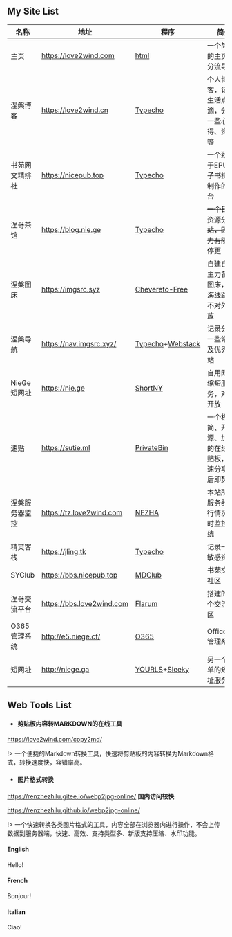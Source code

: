 ## My Site List

| 名称           | 地址                      | 程序                                                         | 简介                                               |
| -------------- | ------------------------- | ------------------------------------------------------------ | -------------------------------------------------- |
| 主页           | https://love2wind.com     | [html](https://github.com/love2wind.github.io)               | 一个简单的主页，分流导航                           |
| 涅槃博客       | https://love2wind.cn      | [Typecho](https://typecho.org)                               | 个人博客，记录生活点滴，分享一些心得、资源等       |
| 书苑网文精排社 | https://nicepub.top       | [Typecho](https://typecho.org)                               | 一个致力于EPUB电子书排版制作的平台                 |
| 涅哥茶馆       | https://blog.nie.ge       | [Typecho](https://typecho.org)                               | ~~一个日常资源分享站，因精力有限已停更~~           |
| 涅槃图床       | https://imgsrc.syz        | [Chevereto-Free](https://github.com/Chevereto/Chevereto-Free) | 自建自用主力备案图床，上海线路，不对外开放         |
| 涅槃导航       | https://nav.imgsrc.xyz/   | [Typecho](https://typecho.org)+[Webstack](https://www.zmki.cn/) | 记录分享一些常用及优秀网站                         |
| NieGe短网址    | https://nie.ge            | [ShortNY](https://github.com/suofiya/url_Shortny)            | 自用网址缩短服务，对外开放                         |
| 速贴           | https://sutie.ml          | [PrivateBin](https://privatebin.info/)                       | 一个极简、开源、加密的在线粘贴板，快速分享阅后即焚 |
| 涅槃服务器监控 | https://tz.love2wind.com  | [NEZHA](https://github.com/naiba/nezha)                      | 本站所有服务器运行情况实时监控系统                 |
| 精灵客栈       | https://jling.tk          | [Typecho](https://typecho.org)                               | 记录一些敏感资源                                   |
| SYClub         | https://bbs.nicepub.top   | [MDClub](https://mdclub.org/)                                | 书苑交流社区                                       |
| 涅哥交流平台   | https://bbs.love2wind.com | [Flarum](https://flarum.org/)                                | 搭建的一个交流社区                                 |
| O365管理系统   | http://e5.niege.cf/       | [O365](https://github.com/vanyouseea/o365)                   | Office365管理系统                                  |
| 短网址         | http://niege.ga           | [YOURLS](http://yourls.org/)+[Sleeky](https://github.com/Flynntes/Sleeky/releases) | 另一个简单的短网址服务                             |



## Web Tools List

- #### 剪贴板内容转MARKDOWN的在线工具

https://love2wind.com/copy2md/

!> 一个便捷的Markdown转换工具，快速将剪贴板的内容转换为Markdown格式，转换速度快，容错率高。

- #### 图片格式转换

https://renzhezhilu.gitee.io/webp2jpg-online/    **国内访问较快**

https://renzhezhilu.github.io/webp2jpg-online/

!> 一个快速转换各类图片格式的工具，内容全部在浏览器内进行操作，不会上传数据到服务器端，快速、高效、支持类型多、新版支持压缩、水印功能。

<!-- tabs:start -->

#### **English**

Hello!

#### **French**

Bonjour!

#### **Italian**

Ciao!

<!-- tabs:end -->


